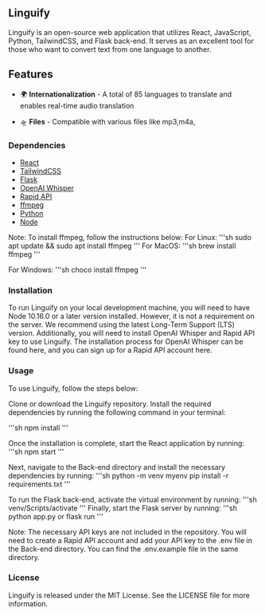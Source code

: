 ## Linguify
Linguify is an open-source web application that utilizes React, JavaScript, Python, TailwindCSS, and Flask back-end. It serves as an excellent tool for those who want to convert text from one language to another.

## Features
- 🌍 **Internationalization** - A total of 85 languages to translate and enables real-time audio translation

- 🛸 **Files** - Compatible with various files like mp3,m4a, 

### Dependencies
- [React](https://reactjs.org/)
- [TailwindCSS](https://tailwindcss.com/)
- [Flask](https://flask.palletsprojects.com/en/2.0.x/)
- [OpenAI Whisper](https://github.com/openai/whisper)
- [Rapid API](https://rapidapi.com/)
- [ffmpeg](https://ffmpeg.org/)
- [Python](https://www.python.org/)
- [Node](https://nodejs.org/en/)

Note: To install ffmpeg, follow the instructions below:
For Linux:
'''sh
sudo apt update && sudo apt install ffmpeg
'''
For MacOS:
'''sh
brew install ffmpeg
'''

For Windows:
'''sh
choco install ffmpeg
'''

### Installation
To run Linguify on your local development machine, you will need to have Node 10.16.0 or a later version installed. However, it is not a requirement on the server. We recommend using the latest Long-Term Support (LTS) version. Additionally, you will need to install OpenAI Whisper and Rapid API key to use Linguify. The installation process for OpenAI Whisper can be found here, and you can sign up for a Rapid API account here.

### Usage
To use Linguify, follow the steps below:

Clone or download the Linguify repository.
Install the required dependencies by running the following command in your terminal:

'''sh
npm install
'''

Once the installation is complete, start the React application by running:
'''sh
npm start
'''

Next, navigate to the Back-end directory and install the necessary dependencies by running:
'''sh
python -m venv myenv
pip install -r requirements.txt
'''

To run the Flask back-end, activate the virtual environment by running:
'''sh
venv/Scripts/activate
'''
Finally, start the Flask server by running:
'''sh
python app.py or flask run
'''

Note: The necessary API keys are not included in the repository. You will need to create a Rapid API account and add your API key to the .env file in the Back-end directory. You can find the .env.example file in the same directory.

### License
Linguify is released under the MIT License. See the LICENSE file for more information.